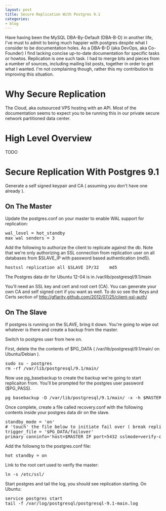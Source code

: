 ```yaml
---
layout: post
title: Secure Replication With Postgres 9.1
categories:
- blog
---
```


Have having been the MySQL DBA-By-Default (DBA-B-D) in another life, I've must to admit to being much happier with postgres despite what I consider to be documentation holes. As a DBA-B-D (aka DevOps, aka Co-Founder) I find lacking concise up-to-date documentation for specific tasks or howtos. Replication is one such task. I had to merge bits and pieces from a number of sources, including mailing list posts,  together in order to get what I wanted. I'm not complaining though, rather this my contribution to improving this situation. 

# Why Secure Replication

The Cloud, aka outsourced VPS hosting with an API. Most of the documentation seems to expect you to be running this in our private secure network partitioned data center. 

# High Level Overview

TODO

# Secure Replication With Postgres 9.1

Generate a self signed keypair and CA ( assuming you don't have one already ).

## On The Master

Update the postgres.conf on your master to enable WAL support for replication:
<p/>
<pre>
wal_level = hot_standby
max_wal_senders = 3
</pre>
<p/>

Add the following to authorize the client to replicate against the db. Note that we're only authorizing an SSL connection from replication user on all databases from $SLAVE_IP with password based authentication (md5).

<p/>
<pre>
hostssl replication all $SLAVE_IP/32    md5
</pre>
<p/>

The Postgres data dir for Ubuntu 12-04 is in /var/lib/postgresql/9.1/main

You'll need an SSL key and cert and root cert (CA). You can generate your own CA and self signed cert if you want as well. To do so see the Keys and Certs section of http://gflarity.github.com/2012/07/25/client-ssl-auth/

## On The Slave

If postgres is running on the SLAVE, bring it down. You're going to wipe out whatever is there and create a backup from the master. 

Switch to postgres user from here on. 

First, delete the the contents of $PG_DATA ( /var/lib/postgresql/9.1/main/ on Ubuntu/Debian ).

<p/>
<pre>
sudo su - postgres
rm -rf /var/lib/postgresql/9.1/main/
</pre>
<p/>

Now use pg_basebackup to create the backup we're going to start replicaiton from. You'll be prompted for the postgres user password ($PG_PASS).

<p/>
<pre>
pg_basebackup -D /var/lib/postgresql/9.1/main/ -x -h $MASTER_IP
</pre>
<p/>

Once complete, create a file called recovery.conf with the following contents inside your postgres data dir on the slave. 
<p/>
<pre>
standby_mode = 'on'
# 'touch' the file below to initiate fail over ( break replication, become read-write )
trigger_file = '$PG_DATA/failover'
primary_conninfo='host=$MASTER_IP port=5432 sslmode=verify-ca password=$PG_PASS'
</pre>
<p/>

Add the followng to the postgres.conf file:
<p/>
<pre>
hot_standby = on
</pre>
</p>

Link to the root cert used to verify the master:
<p/>
<pre>
ln -s /etc/ssl/
</pre>
</p>


Start postgres and tail the log, you should see replication starting. On Ubuntu:
<p/>
<pre>
service postgres start
tail -f /var/log/postgresql/postgresql-9.1-main.log
</pre>
</p>




